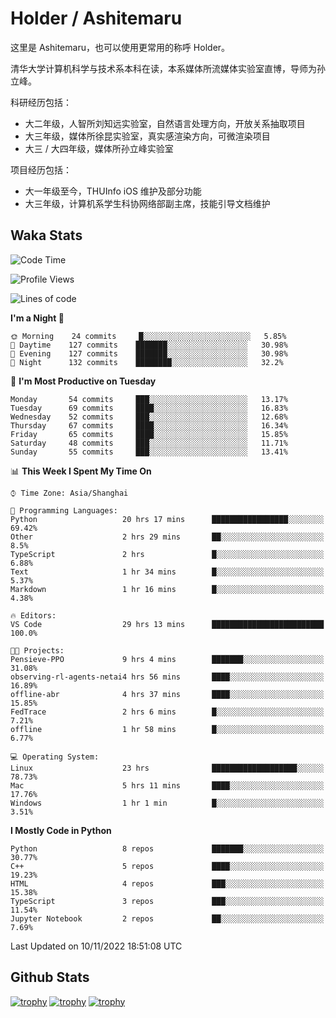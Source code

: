 # Holder / Ashitemaru

这里是 Ashitemaru，也可以使用更常用的称呼 Holder。

清华大学计算机科学与技术系本科在读，本系媒体所流媒体实验室直博，导师为孙立峰。

科研经历包括：

- 大二年级，人智所刘知远实验室，自然语言处理方向，开放关系抽取项目
- 大三年级，媒体所徐昆实验室，真实感渲染方向，可微渲染项目
- 大三 / 大四年级，媒体所孙立峰实验室

项目经历包括：

- 大一年级至今，THUInfo iOS 维护及部分功能
- 大三年级，计算机系学生科协网络部副主席，技能引导文档维护

## Waka Stats

<!--START_SECTION:waka-->
![Code Time](http://img.shields.io/badge/Code%20Time-172%20hrs%2016%20mins-blue)

![Profile Views](http://img.shields.io/badge/Profile%20Views-0-blue)

![Lines of code](https://img.shields.io/badge/From%20Hello%20World%20I%27ve%20Written-328%20Thousand%20lines%20of%20code-blue)

**I'm a Night 🦉** 

```text
🌞 Morning    24 commits     █░░░░░░░░░░░░░░░░░░░░░░░░   5.85% 
🌆 Daytime    127 commits    ███████░░░░░░░░░░░░░░░░░░   30.98% 
🌃 Evening    127 commits    ███████░░░░░░░░░░░░░░░░░░   30.98% 
🌙 Night      132 commits    ████████░░░░░░░░░░░░░░░░░   32.2%

```
📅 **I'm Most Productive on Tuesday** 

```text
Monday       54 commits     ███░░░░░░░░░░░░░░░░░░░░░░   13.17% 
Tuesday      69 commits     ████░░░░░░░░░░░░░░░░░░░░░   16.83% 
Wednesday    52 commits     ███░░░░░░░░░░░░░░░░░░░░░░   12.68% 
Thursday     67 commits     ████░░░░░░░░░░░░░░░░░░░░░   16.34% 
Friday       65 commits     ████░░░░░░░░░░░░░░░░░░░░░   15.85% 
Saturday     48 commits     ███░░░░░░░░░░░░░░░░░░░░░░   11.71% 
Sunday       55 commits     ███░░░░░░░░░░░░░░░░░░░░░░   13.41%

```


📊 **This Week I Spent My Time On** 

```text
⌚︎ Time Zone: Asia/Shanghai

💬 Programming Languages: 
Python                   20 hrs 17 mins      █████████████████░░░░░░░░   69.42% 
Other                    2 hrs 29 mins       ██░░░░░░░░░░░░░░░░░░░░░░░   8.5% 
TypeScript               2 hrs               █░░░░░░░░░░░░░░░░░░░░░░░░   6.88% 
Text                     1 hr 34 mins        █░░░░░░░░░░░░░░░░░░░░░░░░   5.37% 
Markdown                 1 hr 16 mins        █░░░░░░░░░░░░░░░░░░░░░░░░   4.38%

🔥 Editors: 
VS Code                  29 hrs 13 mins      █████████████████████████   100.0%

🐱‍💻 Projects: 
Pensieve-PPO             9 hrs 4 mins        ███████░░░░░░░░░░░░░░░░░░   31.08% 
observing-rl-agents-netai4 hrs 56 mins       ████░░░░░░░░░░░░░░░░░░░░░   16.89% 
offline-abr              4 hrs 37 mins       ████░░░░░░░░░░░░░░░░░░░░░   15.85% 
FedTrace                 2 hrs 6 mins        █░░░░░░░░░░░░░░░░░░░░░░░░   7.21% 
offline                  1 hr 58 mins        █░░░░░░░░░░░░░░░░░░░░░░░░   6.77%

💻 Operating System: 
Linux                    23 hrs              ███████████████████░░░░░░   78.73% 
Mac                      5 hrs 11 mins       ████░░░░░░░░░░░░░░░░░░░░░   17.76% 
Windows                  1 hr 1 min          █░░░░░░░░░░░░░░░░░░░░░░░░   3.51%

```

**I Mostly Code in Python** 

```text
Python                   8 repos             ███████░░░░░░░░░░░░░░░░░░   30.77% 
C++                      5 repos             ████░░░░░░░░░░░░░░░░░░░░░   19.23% 
HTML                     4 repos             ███░░░░░░░░░░░░░░░░░░░░░░   15.38% 
TypeScript               3 repos             ███░░░░░░░░░░░░░░░░░░░░░░   11.54% 
Jupyter Notebook         2 repos             ██░░░░░░░░░░░░░░░░░░░░░░░   7.69%

```



 Last Updated on 10/11/2022 18:51:08 UTC
<!--END_SECTION:waka-->

## Github Stats

[![trophy](https://github-profile-trophy.vercel.app/?username=Ashitemaru&column=7)](https://github.com/Ashitemaru)
[![trophy](https://github-readme-stats.vercel.app/api?username=Ashitemaru&show_icons=true&include_all_commits=true)](https://github.com/Ashitemaru)
[![trophy](https://github-readme-stats.vercel.app/api/top-langs/?username=Ashitemaru&layout=compact)](https://github.com/Ashitemaru)

<!--
**Ashitemaru/Ashitemaru** is a ✨ _special_ ✨ repository because its `README.md` (this file) appears on your GitHub profile.

Here are some ideas to get you started:

- 🔭 I’m currently working on ...
- 🌱 I’m currently learning ...
- 👯 I’m looking to collaborate on ...
- 🤔 I’m looking for help with ...
- 💬 Ask me about ...
- 📫 How to reach me: ...
- 😄 Pronouns: ...
- ⚡ Fun fact: ...
-->

